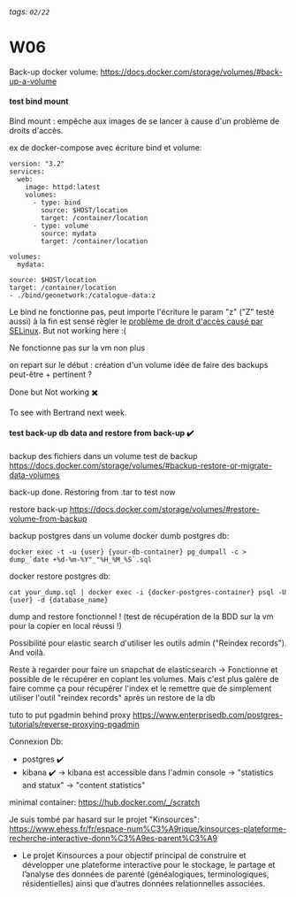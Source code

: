 ###### tags: `02/22`
# W06

Back-up docker volume:
https://docs.docker.com/storage/volumes/#back-up-a-volume

#### test bind mount
Bind mount : empêche aux images de se lancer à cause d'un problème de droits d'accès.

ex de docker-compose avec écriture bind et volume:

```yaml=
version: "3.2"
services:
  web:
    image: httpd:latest
    volumes:
      - type: bind
        source: $HOST/location
        target: /container/location
      - type: volume
        source: mydata
        target: /container/location
        
volumes:
  mydata:
```

```- type: bind  
source: $HOST/location
target: /container/location
- ./bind/geonetwork:/catalogue-data:z
```
Le bind ne fonctionne pas, peut importe l'écriture
le param "z" ("Z" testé aussi) à la fin est sensé règler le [problème de droit d'accès causé par SELinux](https://docs.docker.com/storage/bind-mounts/#configure-the-selinux-label). But not working here :(

Ne fonctionne pas sur la vm non plus

on repart sur le début : création d'un volume
idée de faire des backups peut-être + pertinent ?

Done but Not working :heavy_multiplication_x: 

To see with Bertrand next week.

#### test back-up db data and restore from back-up :heavy_check_mark: 

backup des fichiers dans un volume
test de backup https://docs.docker.com/storage/volumes/#backup-restore-or-migrate-data-volumes

back-up done. Restoring from .tar to test now

restore back-up https://docs.docker.com/storage/volumes/#restore-volume-from-backup
 
backup postgres dans un volume
docker dumb postgres db:
```shell=
docker exec -t -u {user} {your-db-container} pg_dumpall -c > dump_`date +%d-%m-%Y"_"%H_%M_%S`.sql
```

docker restore postgres db:
```shell=
cat your_dump.sql | docker exec -i {docker-postgres-container} psql -U {user} -d {database_name}
```
 
dump and restore fonctionnel !
(test de récupération de la BDD sur la vm pour la copier en local réussi !)
 
Possibilité pour elastic search d'utiliser les outils admin ("Reindex records"). And voilà.

Reste à regarder pour faire un snapchat de elasticsearch -> Fonctionne et possible de le récupérer en copiant les volumes.
Mais c'est plus galère de faire comme ça pour récupérer l'index et le remettre que de simplement utiliser l'outil "reindex records" après un restore de la db

tuto to put pgadmin behind proxy
https://www.enterprisedb.com/postgres-tutorials/reverse-proxying-pgadmin

Connexion Db:
- postgres :heavy_check_mark: 
- kibana :heavy_check_mark: -> kibana est accessible dans l'admin console -> "statistics and statux" -> "content statistics"

minimal container:
https://hub.docker.com/_/scratch

Je suis tombé par hasard sur le projet "Kinsources":
https://www.ehess.fr/fr/espace-num%C3%A9rique/kinsources-plateforme-recherche-interactive-donn%C3%A9es-parent%C3%A9
- Le projet Kinsources  a pour objectif principal de construire et développer une plateforme interactive pour le stockage, le partage et l’analyse des données de parenté (généalogiques, terminologiques, résidentielles) ainsi que d’autres données relationnelles associées.
